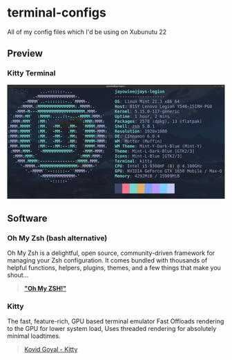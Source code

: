 # terminal-configs
All of my config files which I'd be using on Xubunutu 22

## Preview

### Kitty Terminal

![terminal picture](terminal.png)

## Software

### Oh My Zsh (bash alternative)

Oh My Zsh is a delightful, open source, community-driven framework for managing your Zsh configuration. It comes bundled with thousands of helpful functions, helpers, plugins, themes, and a few things that make you shout...
>[**"Oh My ZSH!"**](https://ohmyz.sh/)

### Kitty

The fast, feature-rich, GPU based terminal emulator Fast Offloads rendering to the GPU for lower system load, Uses threaded rendering for absolutely minimal loadtimes.
>[Kovid Goyal - Kitty](https://sw.kovidgoyal.net/kitty/)
